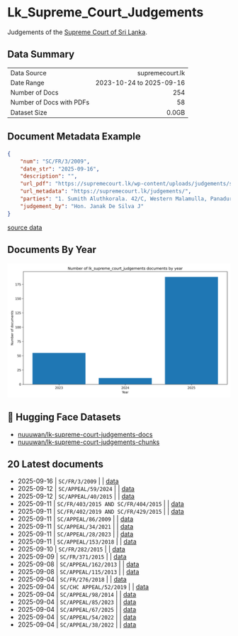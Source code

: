 # Lk_Supreme_Court_Judgements

Judgements of the [Supreme Court of Sri Lanka](https://supremecourt.lk/judgements/).

## Data Summary

|   |    |
| :-- | --: |
| Data Source | supremecourt.lk |
| Date Range | 2023-10-24 to 2025-09-16 |
| Number of Docs | 254 |
| Number of Docs with PDFs | 58 |
| Dataset Size | 0.0GB |

## Document Metadata Example

```json
{
    "num": "SC/FR/3/2009",
    "date_str": "2025-09-16",
    "description": "",
    "url_pdf": "https://supremecourt.lk/wp-content/uploads/judgements/sc_fr_3_2009.pdf",
    "url_metadata": "https://supremecourt.lk/judgements/",
    "parties": "1. Sumith Aluthkorala. 42/C, Western Malamulla, Panadura. PETITIONER Vs. 1. Western Province Provincial Road Development Authority, No. 50, Kithulwala Road, Colombo 08. And presently No. 59, Sebastian Hill, Colombo 12. 2. W. Jayasekara Former Chairman, Western Province Provincial Road Development Authority, Kithulwatta Road, Colombo 08. 2a. Rohan Kulasiri, Former Chairman, Western Province Provincial Road Development Authority, No. 50, Kithulwatta Road, Colombo 08. 2b. Upali Kodikara Chairman, No. 59, Sebastian Hill, Colombo 12 Kithulwatta Road, Colombo 08. 3. I.A.M. Jousie, Former Director, 3a. N. Bandula Prama Kumara, Director, 4. Lakshman Hettiarachchi Former Director, 4a. P.K.D. Thisera, Director, 5. Sepala Ruparatne, Former Director, 5a. J.E.L.T. Rathnayake, Former Director, 5b. T.M.W. Mudali, Director, 6. Silva Priyaratne, Former Director, 6a. I.J. Mirando Former Director, 6b. N.I. Senaratne, Director, 7. P. Sivapada Sundaram, Former Director, 7a. U.O. Janmuthupura, Former Director, 7b. T.G.W. Rajapaksha, Director, All of the Western Province Provincial Road Development Authority, No. 50, Kithulwatta Road, Colombo 08. 8. R.M.S. Bandaranayake, General Manager, Western Province Provincial Road Development Authority, No. 50, Kithulwatta Road, Colombo 08. 9. A. Ramanayake, Former Secretary, Provincial Ministry of Roadways and Co-operatives, Denzil Kobbekaduwa Mawatha, Battaramulla. 9a. Sunil Abayawardena, Former Secretary, Provincial Ministry of Roadways and Co-operatives, Denzil Kobbekaduwa Mawatha, Battaramulla. 9b. Champa N. Perera, Secretary, Provincial Ministry of Roadways and Co-operatives, Denzil Kobbekaduwa Mawatha, Battaramulla. 10. Lalith Wanigaratne Former Provincial Ministry of Roadways and Co-operatives, Denzil Kobbekaduwa Mawatha, Battaramulla. 10a. W.A. Nimal Lansa, Former Provincial Ministry of Road Development Housing and Constructions, Live Stock Development, Fisheries and Tourism, Denzil Kobbekaduwa Mawatha, Battaramulla. 11. Attorney General, Attorney General\u2019s Department, Colombo 12. RESPONDENTS\n\nView More",
    "judgement_by": "Hon. Janak De Silva J"
}
```

[source data](None)

## Documents By Year

![Documents by year](images/docs_by_year.png)

## 🤗 Hugging Face Datasets

- [nuuuwan/lk-supreme-court-judgements-docs](https://huggingface.co/datasets/nuuuwan/lk-supreme-court-judgements-docs)
- [nuuuwan/lk-supreme-court-judgements-chunks](https://huggingface.co/datasets/nuuuwan/lk-supreme-court-judgements-chunks)

## 20 Latest documents

- 2025-09-16 | `SC/FR/3/2009` |  | [data](None)
- 2025-09-12 | `SC/APPEAL/59/2024` |  | [data](None)
- 2025-09-12 | `SC/APPEAL/40/2015` |  | [data](None)
- 2025-09-11 | `SC/FR/403/2015 AND SC/FR/404/2015` |  | [data](None)
- 2025-09-11 | `SC/FR/402/2019 AND SC/FR/429/2015` |  | [data](None)
- 2025-09-11 | `SC/APPEAL/86/2009` |  | [data](None)
- 2025-09-11 | `SC/APPEAL/34/2021` |  | [data](None)
- 2025-09-11 | `SC/APPEAL/28/2023` |  | [data](None)
- 2025-09-11 | `SC/APPEAL/153/2018` |  | [data](None)
- 2025-09-10 | `SC/FR/282/2015` |  | [data](None)
- 2025-09-09 | `SC/FR/371/2015` |  | [data](None)
- 2025-09-08 | `SC/APPEAL/162/2013` |  | [data](None)
- 2025-09-08 | `SC/APPEAL/115/2013` |  | [data](None)
- 2025-09-04 | `SC/FR/276/2018` |  | [data](None)
- 2025-09-04 | `SC/CHC APPEAL/52/2019` |  | [data](None)
- 2025-09-04 | `SC/APPEAL/98/2014` |  | [data](None)
- 2025-09-04 | `SC/APPEAL/85/2023` |  | [data](None)
- 2025-09-04 | `SC/APPEAL/67/2025` |  | [data](None)
- 2025-09-04 | `SC/APPEAL/54/2022` |  | [data](None)
- 2025-09-04 | `SC/APPEAL/38/2022` |  | [data](None)
